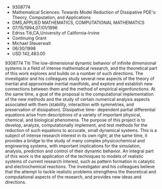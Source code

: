 
* 9308774
* Mathematical Sciences: Towards Model Reduction of Dissipative PDE's: Theory, Computation, and Applications
* DMS,APPLIED MATHEMATICS, COMPUTATIONAL MATHEMATICS
* 07/15/1994,07/01/1996
* Edriss Titi,CA,University of California-Irvine
* Continuing Grant
* Michael Steuerwalt
* 06/30/1998
* USD 142,483.00

9308774 Titi The low-dimensional dynamic behavior of infinite dimensional
systems is a field of intense mathematical research, and the theoretical part of
this work explores and builds on a number of such directions. The investigator
and his colleagues study several new aspects of the theory of inertial and
approximate inertial manifolds, and explore and establish new connections
between them and the method of empirical eigenfunctions. At the same time, a
goal of the proposal is the computational implementation of the new methods and
the study of certain numerical analysis aspects associated with them (stability,
interaction with symmetries, and preservation of dissipation). Dissipative time-
dependent partial differential equations arise from descriptions of a variety of
important physical, chemical, and biological phenomena. The purpose of this
project is to develop, analyze, computationally implement, and test methods for
the reduction of such equations to accurate, small dynamical systems. This is a
subject of intense research interest in its own right; at the same time, it
provides a bridge to the study of many complex physicochemical and engineering
systems, with important implications for the simulation, analysis, prediction
and control of their dynamic behavior. An integral part of this work is the
application of the techniques to models of realistic systems of current research
interest, such as pattern formation in catalytic and electrochemical reactions.
The investigator and his colleagues believe that the attempt to tackle realistic
problems strengthens the theoretical and computational aspects of the research,
and provides new ideas and directions.
